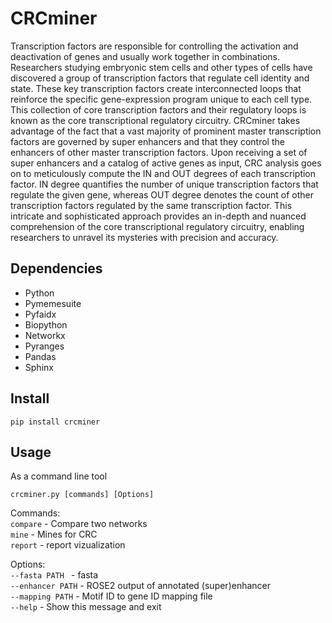 # CRCminer
Transcription factors are responsible for controlling the activation and deactivation of genes and usually work together in combinations. Researchers studying embryonic stem cells and other types of cells have discovered a group of transcription factors that regulate cell identity and state. These key transcription factors create interconnected loops that reinforce the specific gene-expression program unique to each cell type. This collection of core transcription factors and their regulatory loops is known as the core transcriptional regulatory circuitry. CRCminer takes advantage of the fact that a vast majority of prominent master transcription factors are governed by super enhancers and that they control the enhancers of other master transcription factors. Upon receiving a set of super enhancers and a catalog of active genes as input, CRC analysis goes on to meticulously compute the IN and OUT degrees of each transcription factor. IN degree quantifies the number of unique transcription factors that regulate the given gene, whereas OUT degree denotes the count of other transcription factors regulated by the same transcription factor. This intricate and sophisticated approach provides an in-depth and nuanced comprehension of the core transcriptional regulatory circuitry, enabling researchers to unravel its mysteries with precision and accuracy.


## Dependencies 

* Python
* Pymemesuite
* Pyfaidx 
* Biopython
* Networkx
* Pyranges 
* Pandas
* Sphinx

## Install

```
pip install crcminer
```

## Usage

As a command line tool

```
crcminer.py [commands] [Options]
```

Commands:  
`compare`  - Compare two networks  
`mine` - Mines for CRC  
`report` - report vizualization

Options:   
`--fasta PATH ` - fasta   
`--enhancer PATH` - ROSE2 output of annotated (super)enhancer  
`--mapping PATH` - Motif ID to gene ID mapping file   
`--help` - Show this message and exit  
